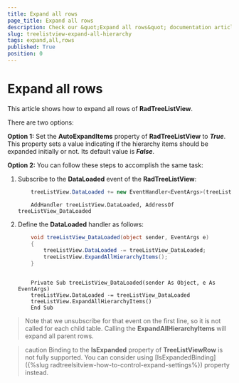 ```yaml
---
title: Expand all rows
page_title: Expand all rows
description: Check our &quot;Expand all rows&quot; documentation article for the RadTreeListView {{ site.framework_name }} control.
slug: treelistview-expand-all-hierarchy
tags: expand,all,rows
published: True
position: 0
---
```


# Expand all rows

This article shows how to expand all rows of __RadTreeListView__.

There are two options:

__Option 1:__ Set the __AutoExpandItems__ property of __RadTreeListView__ to ___True___. This property sets a value indicating if the hierarchy items should be expanded initially or not. Its default value is ___False___.
        

__Option 2:__ You can follow these steps to accomplish the same task:

1. Subscribe to the __DataLoaded__ event of the __RadTreeListView__:

	```C#
		treeListView.DataLoaded += new EventHandler<EventArgs>(treeListView_DataLoaded);
	```
	```VB.NET
		AddHandler treeListView.DataLoaded, AddressOf treeListView_DataLoaded
	```

2. Define the __DataLoaded__ handler as follows:

	```C#
		void treeListView_DataLoaded(object sender, EventArgs e)
		{
	   		treeListView.DataLoaded -= treeListView_DataLoaded;
	    	treeListView.ExpandAllHierarchyItems();   
		}
	```
	```VB.NET

		Private Sub treeListView_DataLoaded(sender As Object, e As EventArgs)
	   	treeListView.DataLoaded -= treeListView_DataLoaded
	   	treeListView.ExpandAllHierarchyItems()
		End Sub
	```

>Note that we unsubscribe for that event on the first line, so it is not called for each child table. Calling the __ExpandAllHierarchyItems__ will expand all parent rows.

>caution Binding to the __IsExpanded__ property of __TreeListViewRow__ is not fully supported. You can consider using [IsExpandedBinding]({%slug radtreelsitview-how-to-control-expand-settings%}) property instead.